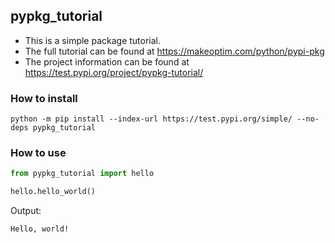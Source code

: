 ## pypkg_tutorial

- This is a simple package tutorial.
- The full tutorial can be found at https://makeoptim.com/python/pypi-pkg
- The project information can be found at https://test.pypi.org/project/pypkg-tutorial/

### How to install

```
python -m pip install --index-url https://test.pypi.org/simple/ --no-deps pypkg_tutorial
```

### How to use

```python
from pypkg_tutorial import hello

hello.hello_world()
```

Output:

```
Hello, world!
```